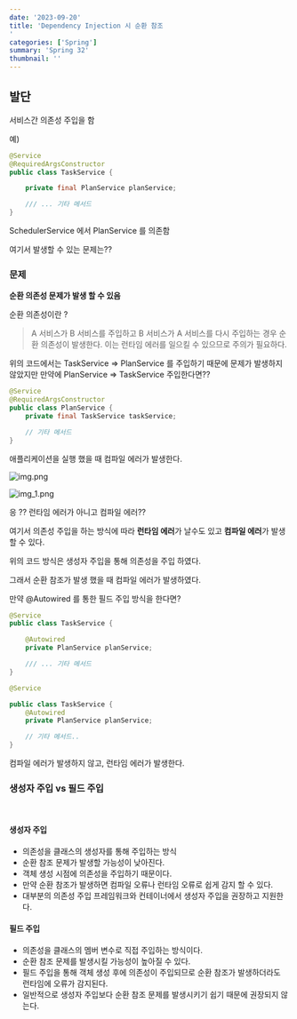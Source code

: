 ```yaml
---
date: '2023-09-20'
title: 'Dependency Injection 시 순환 참조
'
categories: ['Spring']
summary: 'Spring 32'
thumbnail: ''
---
```


## 발단

서비스간 의존성 주입을 함

예)

```java
@Service
@RequiredArgsConstructor
public class TaskService {

    private final PlanService planService;

    /// ... 기타 메서드
}
```

SchedulerService 에서 PlanService 를 의존함

여기서 발생할 수 있는 문제는??

### 문제

**순환 의존성 문제가 발생 할 수 있음**

순환 의존성이란 ?

> A 서비스가 B 서비스를 주입하고 B 서비스가 A 서비스를 다시 주입하는 경우 순환 의존성이 발생한다.
> 이는 런타임 에러를 일으킬 수 있으므로 주의가 필요하다.

위의 코드에서는 TaskService => PlanService 를 주입하기 때문에
문제가 발생하지 않았지만
만약에 PlanService => TaskService 주입한다면??

```java
@Service
@RequiredArgsConstructor
public class PlanService {
    private final TaskService taskService;

    // 기타 메서드
}
```

애플리케이션을 실행 했을 때 컴파일 에러가 발생한다.

![img.png](img.png)

![img_1.png](img_1.png)

응 ?? 런타임 에러가 아니고 컴파일 에러??

여기서 의존성 주입을 하는 방식에 따라 **런타임 에러**가 날수도 있고 **컴파일 에러**가 발생할 수 있다.

위의 코드 방식은 생성자 주입을 통해 의존성을 주입 하였다.

그래서 순환 참조가 발생 했을 때 컴파일 에러가 발생하였다.

만약 @Autowired 를 통한 필드 주입 방식을 한다면?

```java
@Service
public class TaskService {

    @Autowired
    private PlanService planService;

    /// ... 기타 메서드
}
```

```java
@Service

public class TaskService {
    @Autowired
    private PlanService planService;

    // 기타 메서드..
}
```

컴파일 에러가 발생하지 않고, 런타임 에러가 발생한다.

### 생성자 주입 vs 필드 주입

<br/>

#### 생성자 주입

- 의존성을 클래스의 생성자를 통해 주입하는 방식
- 순환 참조 문제가 발생할 가능성이 낮아진다.
- 객체 생성 시점에 의존성을 주입하기 때문이다.
- 만약 순환 참조가 발생하면 컴파일 오류나 런타임 오류로 쉽게 감지 할 수 있다.
- 대부분의 의존성 주입 프레임워크와 컨테이너에서 생성자 주입을 권장하고 지원한다.

#### 필드 주입

- 의존성을 클래스의 멤버 변수로 직접 주입하는 방식이다.
- 순환 참조 문제를 발생시킬 가능성이 높아질 수 있다.
- 필드 주입을 통해 객체 생성 후에 의존성이 주입되므로 순환 참조가 발생하더라도 런타임에 오류가 감지된다.
- 일반적으로 생성자 주입보다 순환 참조 문제를 발생시키기 쉽기 때문에 권장되지 않는다.
